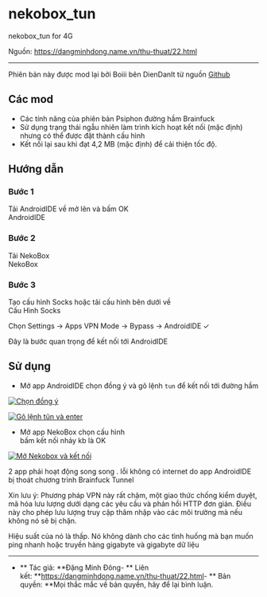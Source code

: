 # nekobox_tun
nekobox_tun for 4G

Nguồn: https://dangminhdong.name.vn/thu-thuat/22.html

---

Phiên bản này được mod lại bởi Boiii bên DienDanIt từ nguồn [Github](https://diendanit.net/redirect?to=aHR0cHM6Ly9naXRodWIuY29tL2F6dGVjcmFiYml0L2JyYWluZnVjay1wc2lwaG9uLXByby1nbw==)

[](https://github.com/soiqualang/nekobox_tun?tab=readme-ov-file#c%C3%A1c-mod)Các mod
------------------------------------------------------------------------------------

-   Các tính năng của phiên bản Psiphon đường hầm Brainfuck
-   Sử dụng trạng thái ngẫu nhiên làm trình kích hoạt kết nối (mặc định) nhưng có thể được đặt thành cấu hình
-   Kết nối lại sau khi đạt 4,2 MB (mặc định) để cải thiện tốc độ.

[](https://github.com/soiqualang/nekobox_tun?tab=readme-ov-file#h%C6%B0%E1%BB%9Bng-d%E1%BA%ABn)Hướng dẫn
--------------------------------------------------------------------------------------------------------

### [](https://github.com/soiqualang/nekobox_tun?tab=readme-ov-file#b%C6%B0%E1%BB%9Bc-1)Bước 1

Tải AndroidIDE về mở lên và bấm OK\
AndroidIDE

### [](https://github.com/soiqualang/nekobox_tun?tab=readme-ov-file#b%C6%B0%E1%BB%9Bc-2)Bước 2

Tải NekoBox\
NekoBox

### [](https://github.com/soiqualang/nekobox_tun?tab=readme-ov-file#b%C6%B0%E1%BB%9Bc-3)Bước 3

Tạo cấu hình Socks hoặc tải cấu hình bên dưới về\
Cấu Hình Socks

Chọn Settings -> Apps VPN Mode -> Bypass -> AndroidIDE ✓

Đây là bước quan trọng để kết nối tới AndroidIDE

[](https://github.com/soiqualang/nekobox_tun?tab=readme-ov-file#s%E1%BB%AD-d%E1%BB%A5ng)Sử dụng
-----------------------------------------------------------------------------------------------

-   Mở app AndroidIDE chọn đồng ý và gõ lệnh `tun` để kết nối tới đường hầm

[![Chọn đồng ý](https://camo.githubusercontent.com/70ac63df30bd9ecfccd2ccb809314cb260b6abdabbbc342ff6851c4ac757e0f8/68747470733a2f2f692e696d6775722e636f6d2f583435735549422e706e67)](https://i.imgur.com/X45sUIB.png)

[![Gõ lệnh tũn và enter](https://camo.githubusercontent.com/b0ac57f1ec233954d1949c56fdbe221b9c71bbde3dba2ae37c23ce6e8390f5e6/68747470733a2f2f692e696d6775722e636f6d2f436c66306f59712e706e67)](https://i.imgur.com/Clf0oYq.png)

-   Mở app NekoBox chọn cấu hình\
    bấm kết nối nhảy kb là OK

[![Mở Nekobox và kết nối](https://camo.githubusercontent.com/b2f268be45d6e58d21c12e5dd9640e92a39d698d2c1454038d26aa71f9fa5007/68747470733a2f2f692e696d6775722e636f6d2f4d3368576854612e706e67)](https://i.imgur.com/M3hWhTa.png)

2 app phải hoạt động song song . lỗi không có internet do app AndroidIDE bị thoát chương trình Brainfuck Tunnel

Xin lưu ý: Phương pháp VPN này rất chậm, một giao thức chống kiểm duyệt, mã hóa lưu lượng dưới dạng các yêu cầu và phản hồi HTTP đơn giản. Điều này cho phép lưu lượng truy cập thâm nhập vào các môi trường mà nếu không nó sẽ bị chặn.

Hiệu suất của nó là thấp. Nó không dành cho các tình huống mà bạn muốn ping nhanh hoặc truyền hàng gigabyte và gigabyte dữ liệu

* * * * *

-   ** Tác giả: **Đặng Minh Đông- ** Liên kết: **<https://dangminhdong.name.vn/thu-thuat/22.html>- ** Bản quyền: **Mọi thắc mắc về bản quyền, hãy để lại bình luận.